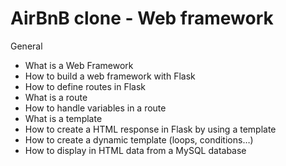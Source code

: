 # AirBnB clone - Web framework

General

-    What is a Web Framework
-    How to build a web framework with Flask
-    How to define routes in Flask
-    What is a route
-    How to handle variables in a route
-    What is a template
-    How to create a HTML response in Flask by using a template
-    How to create a dynamic template (loops, conditions…)
-    How to display in HTML data from a MySQL database

